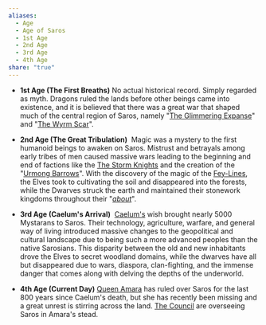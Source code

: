 ```yaml
---
aliases:
  - Age
  - Age of Saros
  - 1st Age
  - 2nd Age
  - 3rd Age
  - 4th Age
share: "true"
---
```



- **1st Age (The First Breaths)**
	No actual historical record. Simply regarded as myth. Dragons ruled the lands before other beings came into existence, and it is believed that there was a great war that shaped much of the central region of Saros, namely "[The Glimmering Expanse](../Maps%20&%20Geography/Landmarks/The%20Glimmering%20Expanse.md)" and "[The Wyrm Scar](../Maps%20&%20Geography/Landmarks/The%20Wyrm%20Scar.md)".

- **2nd Age (The Great Tribulation)**
	 Magic was a mystery to the first humanoid beings to awaken on Saros. Mistrust and betrayals among early tribes of men caused massive wars leading to the beginning and end of factions like the [The Storm Knights](./Legends/The%20Storm%20Knights.md) and the creation of the "[Urmong Barrows](../Maps%20&%20Geography/Landmarks/The%20Urmong%20Barrows.md)". With the discovery of the magic of the [Fey-Lines](./Legends/Fey-Lines.md), the Elves took to cultivating the soil and disappeared into the forests, while the Dwarves struck the earth and maintained their stonework kingdoms throughout their "[_about_](../../_about_.md)".

- **3rd Age (Caelum's Arrival)**
	 [Caelum's](./Legends/Caelum.md) wish brought nearly 5000 Mystarans to Saros. Their technology, agriculture, warfare, and general way of living introduced massive changes to the geopolitical and cultural landscape due to being such a more advanced peoples than the native Sarosians. This disparity between the old and new inhabitants drove the Elves to secret woodland domains, while the dwarves have all but disappeared due to wars, diaspora, clan-fighting, and the immense danger that comes along with delving the depths of the underworld.

- **4th Age (Current Day)**
	[Queen Amara](../Maps%20&%20Geography/Cities%20&%20Towns/Pyrris/NPCs/Queen%20Amara.md) has ruled over Saros for the last 800 years since Caelum's death, but she has recently been missing and a great unrest is stirring across the land. [The Council](../Maps%20&%20Geography/Cities%20&%20Towns/Pyrris/NPCs/The%20Queen's%20Council/_about_.md) are overseeing Saros in Amara's stead.